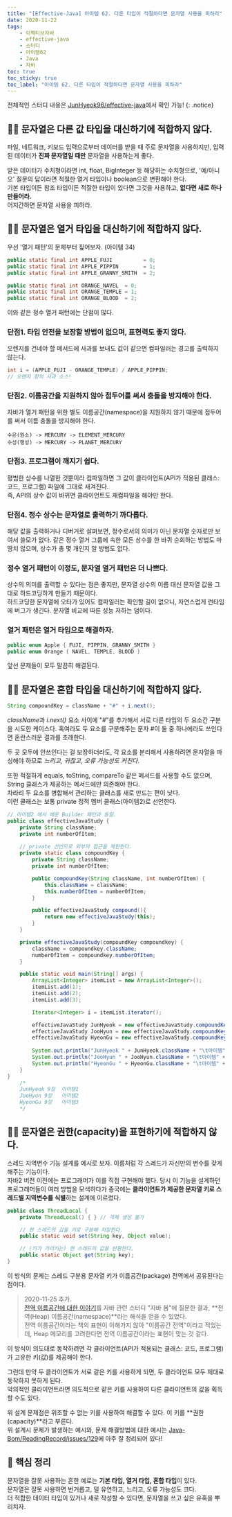 ```yaml
---
title: "[Effective-Java] 아이템 62. 다른 타입이 적절하다면 문자열 사용을 피하라"
date: 2020-11-22
tags:
    - 이펙티브자바
    - effective-java
    - 스터디
    - 아이템62
    - Java
    - 자바
toc: true
toc_sticky: true
toc_label: "아이템 62. 다른 타입이 적절하다면 문자열 사용을 피하라"
---
```

전체적인 스터디 내용은 [JunHyeok96/effective-java](https://github.com/JunHyeok96/effective-java)에서 확인 가능! 
{: .notice}

## 🙅‍♂️ 문자열은 다른 값 타입을 대신하기에 적합하지 않다.
파일, 네트워크, 키보드 입력으로부터 데이터를 받을 때 주로 문자열을 사용하지만, 
입력된 데이터가 **진짜 문자열일 때만** 문자열을 사용하는게 좋다.  
  
받은 데이터가 수치형이라면 int, float, BigInteger 등 해당하는 수치형으로, 
'예/아니오' 질문의 답이라면 적절한 열거 타입이나 boolean으로 변환해야 한다.  
기본 타입이든 참조 타입이든 적잘한 타입이 있다면 그것을 사용하고, **없다면 새로 하나 만들어라.**  
어지간하면 문자열 사용을 피하라.

## 🙅‍♂️ 문자열은 열거 타입을 대신하기에 적합하지 않다.
우선 '열거 패턴'의 문제부터 짚어보자. (아이템 34)

```java
public static final int APPLE_FUJI          = 0;
public static final int APPLE_PIPPIN        = 1;
public static final int APPLE_GRANNY_SMITH  = 2;

public static final int ORANGE_NAVEL  = 0;
public static final int ORANGE_TEMPLE = 1;
public static final int ORANGE_BLOOD  = 2;
```
이와 같은 정수 열거 패턴에는 단점이 많다.

### 단점1. 타입 안전을 보장할 방법이 없으며, 표현력도 좋지 않다.
오렌지를 건네야 할 메서드에 사과를 보내도 값이 같으면 컴파일러는 경고를 출력하지 않는다.

```java
int i = (APPLE_FUJI - ORANGE_TEMPLE) / APPLE_PIPPIN;
// 오렌지 향의 사과 소스!
```

### 단점2. 이름공간을 지원하지 않아 접두어를 써서 충돌을 방지해야 한다.
자바가 열거 패턴을 위한 별도 이름공간(namespace)을 지원하지 않기 때문에 접두어를 써서 이름 충돌을 방지해야 한다.  

```
수은(원소) -> MERCURY -> ELEMENT_MERCURY
수성(행성) -> MERCURY -> PLANET_MERCURY
```

### 단점3. 프로그램이 깨지기 쉽다.
평범한 상수를 나열한 것뿐이라 컴파일하면 그 값이 클라이언트(API가 적용된 클래스: 코드, 프로그램) 파일에 그대로 새겨진다.  
즉, API의 상수 값이 바뀌면 클라이언트도 재컴파일을 해야만 한다.

### 단점4. 정수 상수는 문자열로 출력하기 까다롭다.
해당 값을 출력하거나 디버거로 살펴보면, 정수로서의 의미가 아닌 문자열 숫자로만 보여서 쓸모가 없다. 
같은 정수 열거 그룹에 속한 모든 상수를 한 바퀴 순회하는 방법도 마땅치 않으며, 상수가 총 몇 개인지 알 방법도 없다.

### 정수 열거 패턴이 이정도, 문자열 열거 패턴은 더 나쁘다.
상수의 의미를 출력할 수 있다는 점은 좋지만, 문자열 상수의 이름 대신 문자열 값을 그대로 하드코딩하게 만들기 때문이다.  
하드코딩한 문자열에 오타가 있어도 컴파일러는 확인할 길이 없으니, 자연스럽게 런타임에 버그가 생긴다. 문자열 비교에 따른 성능 저하는 덤이다.

### 열거 패턴은 열거 타입으로 해결하자.
```java
public enum Apple { FUJI, PIPPIN, GRANNY_SMITH }
public enum Orange { NAVEL, TEMPLE, BLOOD }
```
앞선 문제들이 모두 말끔히 해결된다.

## 🙅‍♂️ 문자열은 혼합 타입을 대신하기에 적합하지 않다.
```java
String compoundKey = className + "#" + i.next();
```

*className*과 *i.next()* 요소 사이에 "#"를 추가해서 서로 다른 타입의 두 요소간 구분을 시도한 케이스다. 
혹여라도 두 요소를 구분해주는 문자 #이 둘 중 하나에라도 쓰인다면 혼란스러운 결과를 초래한다.  
  
두 곳 모두에 안쓰인다는 걸 보장하더라도, 각 요소를 분리해서 사용하려면 
문자열을 파싱해야 하므로 *느리고, 귀찮고, 오류 가능성도 커진다*.  
  
또한 적절하게 equals, toString, compareTo 같은 메서드를 사용할 수도 없으며, 
String 클래스가 제공하는 메서드에만 의존해야 한다.  
차라리 두 요소를 병합해서 관리하는 클래스를 새로 만드는 편이 낫다.  
이런 클래스는 보통 private 정적 멤버 클래스(아이템2)로 선언한다.

```java
// 아이템2 에서 배운 Builder 패턴과 동일.
public class effectiveJavaStudy {
    private String className;
    private int numberOfItem;
    
    // private 선언으로 외부의 접근을 제한한다.
    private static class compoundKey {
        private String className;
        private int numberOfItem;

        public compoundKey(String className, int numberOfItem) {
            this.className = className;
            this.numberOfItem = numberOfItem;
        }

        public effectiveJavaStudy compound(){
            return new effectiveJavaStudy(this);
        }
    }

    private effectiveJavaStudy(compoundKey compoundkey) {
        className = compoundkey.className;
        numberOfItem = compoundkey.numberOfItem;
    }

    public static void main(String[] args) {
        ArrayList<Integer> itemList = new ArrayList<Integer>();
        itemList.add(1);
        itemList.add(2);
        itemList.add(3);

        Iterator<Integer> i = itemList.iterator();

        effectiveJavaStudy JunHyeok = new effectiveJavaStudy.compoundKey("9장", i.next()).compound();
        effectiveJavaStudy JooHyun = new effectiveJavaStudy.compoundKey("9장", i.next()).compound();
        effectiveJavaStudy HyeonGu = new effectiveJavaStudy.compoundKey("9장", i.next()).compound();
        
        System.out.println("JunHyeok " + JunHyeok.className + "\t아이템" + JunHyeok.numberOfItem);
        System.out.println("JooHyun " + JooHyun.className + "\t아이템" + JooHyun.numberOfItem);
        System.out.println("HyeonGu " + HyeonGu.className + "\t아이템" + HyeonGu.numberOfItem);
    }
}
    /*
    JunHyeok 9장  아이템1
    JooHyun 9장   아이템2
    HyeonGu 9장   아이템3
    */
```

## 🙅‍♂️ 문자열은 권한(capacity)을 표현하기에 적합하지 않다.
스레드 지역변수 기능 설계를 예시로 보자. 이름처럼 각 스레드가 자신만의 변수를 갖게 해주는 기능이다.  
자바2 버전 이전에는 프로그래머가 이를 직접 구현해야 했다. 당시 이 기능을 설계하던 프로그래머들이 여러 방법을 모색하다가 
종국에는 **클라이언트가 제공한 문자열 키로 스레드별 지역변수를 식별**하는 설계에 이르렀다.

```java
public class ThreadLocal {
    private ThreadLocal() { } // 객체 생성 불가

    // 현 스레드의 값을 키로 구분해 저장한다.
    public static void set(String key, Object value);

    // (키가 가리키는) 현 스레드의 값을 반환한다.
    public static Object get(String key);
}
```
이 방식의 문제는 스레드 구분용 문자열 키가 이름공간(package) 전역에서 공유된다는 점이다.  

> 2020-11-25 추가.  
> [전역 이름공간에 대한 이야기](https://github.com/Java-Bom/ReadingRecord/issues/182)를 
> 자바 관련 스터디 "자바 봄"에 질문한 결과, **전역(Heap) 이름공간(namespace)**라는 해석을 얻을 수 있었다.  
> 전역 이름공간이라는 책의 표현이 이해가지 않아 "이름공간 전역"이라고 적었는데, Heap 메모리를 고려한다면 전역 이름공간이라는 표현이 맞는 것 같다.  

이 방식이 의도대로 동작하려면 각 클라이언트(API가 적용되는 클래스: 코드, 프로그램)가 고유한 키(값)를 제공해야 한다.  
  
그런데 만약 두 클라이언트가 서로 같은 키를 사용하게 되면, 두 클라이언트 모두 제대로 동작하지 못하게 된다.  
악의적인 클라이언트라면 의도적으로 같은 키를 사용하여 다른 클라이언트의 값을 획득할 수도 있다.  
  
위 설계 문제점은 위조할 수 없는 키를 사용하여 해결할 수 있다. 이 키를 **권한(capacity)**라고 부른다.  
위 설계시 문제가 발생하는 예시와, 문제 해결방법에 대한 예시는 [Java-Bom/ReadingRecord/issues/129](https://github.com/Java-Bom/ReadingRecord/issues/129)에 아주 잘 정리되어 있다!  
  
## 🎯 핵심 정리
문자열을 잘못 사용하는 흔한 예로는 **기본 타입, 열거 타입, 혼합 타입**이 있다.  
문자열은 잘못 사용하면 번거롭고, 덜 유연하고, 느리고, 오류 가능성도 크다.  
더 적합한 데이터 타입이 있거나 새로 작성할 수 있다면, 문자열을 쓰고 싶은 유혹을 뿌리치자.